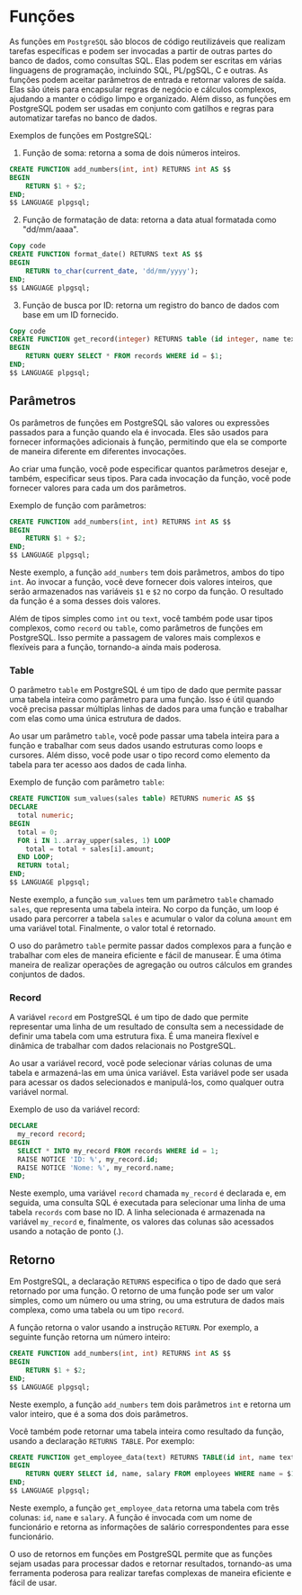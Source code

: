 # Funções
As funções em `PostgreSQL` são blocos de código reutilizáveis que realizam tarefas específicas e podem ser invocadas a partir de outras partes do banco de dados, como consultas SQL. Elas podem ser escritas em várias linguagens de programação, incluindo SQL, PL/pgSQL, C e outras. As funções podem aceitar parâmetros de entrada e retornar valores de saída. Elas são úteis para encapsular regras de negócio e cálculos complexos, ajudando a manter o código limpo e organizado. Além disso, as funções em PostgreSQL podem ser usadas em conjunto com gatilhos e regras para automatizar tarefas no banco de dados.

Exemplos de funções em PostgreSQL:

1. Função de soma: retorna a soma de dois números inteiros.

```sql
CREATE FUNCTION add_numbers(int, int) RETURNS int AS $$
BEGIN
    RETURN $1 + $2;
END;
$$ LANGUAGE plpgsql;
```

2. Função de formatação de data: retorna a data atual formatada como "dd/mm/aaaa".

```sql
Copy code
CREATE FUNCTION format_date() RETURNS text AS $$
BEGIN
    RETURN to_char(current_date, 'dd/mm/yyyy');
END;
$$ LANGUAGE plpgsql;
```

3. Função de busca por ID: retorna um registro do banco de dados com base em um ID fornecido.

```sql
Copy code
CREATE FUNCTION get_record(integer) RETURNS table (id integer, name text, age integer) AS $$
BEGIN
    RETURN QUERY SELECT * FROM records WHERE id = $1;
END;
$$ LANGUAGE plpgsql;
```

## Parâmetros
Os parâmetros de funções em PostgreSQL são valores ou expressões passados para a função quando ela é invocada. Eles são usados para fornecer informações adicionais à função, permitindo que ela se comporte de maneira diferente em diferentes invocações.

Ao criar uma função, você pode especificar quantos parâmetros desejar e, também, especificar seus tipos. Para cada invocação da função, você pode fornecer valores para cada um dos parâmetros.

Exemplo de função com parâmetros:
```sql
CREATE FUNCTION add_numbers(int, int) RETURNS int AS $$
BEGIN
    RETURN $1 + $2;
END;
$$ LANGUAGE plpgsql;
```

Neste exemplo, a função `add_numbers` tem dois parâmetros, ambos do tipo `int`. Ao invocar a função, você deve fornecer dois valores inteiros, que serão armazenados nas variáveis `$1` e `$2` no corpo da função. O resultado da função é a soma desses dois valores.

Além de tipos simples como `int` ou `text`, você também pode usar tipos complexos, como `record` ou `table`, como parâmetros de funções em PostgreSQL. Isso permite a passagem de valores mais complexos e flexíveis para a função, tornando-a ainda mais poderosa.

### Table
O parâmetro `table` em PostgreSQL é um tipo de dado que permite passar uma tabela inteira como parâmetro para uma função. Isso é útil quando você precisa passar múltiplas linhas de dados para uma função e trabalhar com elas como uma única estrutura de dados.

Ao usar um parâmetro `table`, você pode passar uma tabela inteira para a função e trabalhar com seus dados usando estruturas como loops e cursores. Além disso, você pode usar o tipo record como elemento da tabela para ter acesso aos dados de cada linha.

Exemplo de função com parâmetro `table`:

```sql
CREATE FUNCTION sum_values(sales table) RETURNS numeric AS $$
DECLARE
  total numeric;
BEGIN
  total = 0;
  FOR i IN 1..array_upper(sales, 1) LOOP
    total = total + sales[i].amount;
  END LOOP;
  RETURN total;
END;
$$ LANGUAGE plpgsql;
```

Neste exemplo, a função `sum_values` tem um parâmetro `table` chamado `sales`, que representa uma tabela inteira. No corpo da função, um loop é usado para percorrer a tabela `sales` e acumular o valor da coluna `amount` em uma variável total. Finalmente, o valor total é retornado.

O uso do parâmetro `table` permite passar dados complexos para a função e trabalhar com eles de maneira eficiente e fácil de manusear. É uma ótima maneira de realizar operações de agregação ou outros cálculos em grandes conjuntos de dados.

### Record

A variável `record` em PostgreSQL é um tipo de dado que permite representar uma linha de um resultado de consulta sem a necessidade de definir uma tabela com uma estrutura fixa. É uma maneira flexível e dinâmica de trabalhar com dados relacionais no PostgreSQL.

Ao usar a variável record, você pode selecionar várias colunas de uma tabela e armazená-las em uma única variável. Esta variável pode ser usada para acessar os dados selecionados e manipulá-los, como qualquer outra variável normal.

Exemplo de uso da variável record:
```sql
DECLARE 
  my_record record;
BEGIN
  SELECT * INTO my_record FROM records WHERE id = 1;
  RAISE NOTICE 'ID: %', my_record.id;
  RAISE NOTICE 'Nome: %', my_record.name;
END;
```

Neste exemplo, uma variável `record` chamada `my_record` é declarada e, em seguida, uma consulta SQL é executada para selecionar uma linha de uma tabela `records` com base no ID. A linha selecionada é armazenada na variável `my_record` e, finalmente, os valores das colunas são acessados usando a notação de ponto (.).

## Retorno
Em PostgreSQL, a declaração `RETURNS` especifica o tipo de dado que será retornado por uma função. O retorno de uma função pode ser um valor simples, como um número ou uma string, ou uma estrutura de dados mais complexa, como uma tabela ou um tipo `record`.

A função retorna o valor usando a instrução `RETURN`. Por exemplo, a seguinte função retorna um número inteiro:

```sql
CREATE FUNCTION add_numbers(int, int) RETURNS int AS $$
BEGIN
    RETURN $1 + $2;
END;
$$ LANGUAGE plpgsql;
```

Neste exemplo, a função `add_numbers` tem dois parâmetros `int` e retorna um valor inteiro, que é a soma dos dois parâmetros.

Você também pode retornar uma tabela inteira como resultado da função, usando a declaração `RETURNS TABLE`. Por exemplo:

```sql
CREATE FUNCTION get_employee_data(text) RETURNS TABLE(id int, name text, salary numeric) AS $$
BEGIN
    RETURN QUERY SELECT id, name, salary FROM employees WHERE name = $1;
END;
$$ LANGUAGE plpgsql;
```

Neste exemplo, a função `get_employee_data` retorna uma tabela com três colunas: `id`, `name` e `salary`. A função é invocada com um nome de funcionário e retorna as informações de salário correspondentes para esse funcionário.

O uso de retornos em funções em PostgreSQL permite que as funções sejam usadas para processar dados e retornar resultados, tornando-as uma ferramenta poderosa para realizar tarefas complexas de maneira eficiente e fácil de usar.